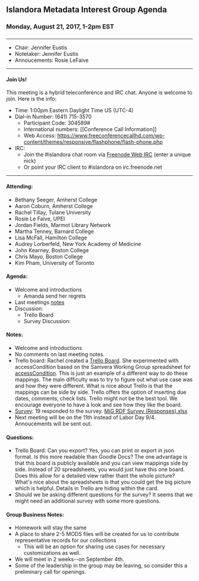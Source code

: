 ## Islandora Metadata Interest Group Agenda
### Monday, August 21, 2017, 1-2pm EST
### 
---
* Chair:  Jennifer Eustis
* Notetaker:  Jennifer Eustis  
* Annoucements: Rosie LeFaive

---

#### Join Us!
This meeting is a hybrid teleconference and IRC chat. Anyone is welcome to join. Here is the info:
* Time: 1:00pm Eastern Daylight Time US (UTC-4)
* Dial-in Number: (641) 715-3570
  * Participant Code: 304589#
  * International numbers: [[Conference Call Information]]
  * Web Access: https://www.freeconferencecallhd.com/wp-content/themes/responsive/flashphone/flash-phone.php
* IRC:
  * Join the #islandora chat room via [Freenode Web IRC](http://webchat.freenode.net/) (enter a unique nick)
  * Or point your IRC client to #islandora on irc.freenode.net
---
#### Attending:
* Bethany Seeger, Amherst College  
* Aaron Coburn, Amherst College  
* Rachel Tillay, Tulane University  
* Rosie Le Faive, UPEI  
* Jordan Fields, Marmot Library Network  
* Martha Tenney, Barnard College  
* Lisa McFall, Hamilton College  
* Audrey Lorberfeld, New York Academy of Medicine  
* John Kearney, Boston College  
* Chris Mayo, Boston College  
* Kim Pham, University of Toronto

#### Agenda:
* Welcome and introductions
     * Amanda send her regrets
* Last meetings [notes](https://github.com/islandora-interest-groups/Islandora-Metadata-Interest-Group/blob/master/Meetings/2017_08_07.md)
* Discussion: 
     * Trello Board
     * Survey Discussion:  
     
#### Notes:
* Welcome and introductions  
* No comments on last meeting notes.  
* Trello board: Rachel created a [Trello Board](https://github.com/islandora-interest-groups/Islandora-Metadata-Interest-Group/wiki/MIG-MODS-to-RDF-Working-Documents). She experimented with accessCondition based on the Samvera Working Group spreadsheet for [accessCondition](https://docs.google.com/spreadsheets/d/1ViQi-jf-Qf8Mmm8JI1h8ztnl5pzcEhiOmcmXgzRd9dg/edit?usp=sharing). This is just an example of a different way to do these mappings. The main difficulty was to try to figure out what use case was and how they were different. What is nice about Trello is that the mappings can be side by side. Trello offers the option of inserting due dates, comments, check lists. Trello might not be the best tool. We encourage everyone to have a look and see how they like the board.  
* [Survey](https://docs.google.com/forms/d/e/1FAIpQLSeyhaNWq-uxGzNI3ndqdrCVOyyn05C1ZNMXaOw41_P_ZDtF_Q/viewform): 19 responded to the survey. [MiG RDF Survey (Responses).xlsx](https://github.com/islandora-interest-groups/Islandora-Metadata-Interest-Group/files/1239815/MiG.RDF.Survey.Responses.xlsx)
* Next meeting will be on the 11th instead of Labor Day 9/4. Annoucements will be sent out.

#### Questions:
* Trello Board: Can you export? Yes, you can print or export in json format. 
Is this more readable than Goodle Docs? The one advantage is that this board is publicly available and you can view mappings side by side. Instead of 20 spreadsheets, you would just have this one board.
Does this allow for a detailed view rather thant the whole picture? What's nice about the spreadsheets is that you could get the big picture which is helpful. Details in Trello are hiding within the card.  
* Should we be asking different questions for the survey? It seems that we might need an additional survey with some more questions.

#### Group Business Notes:
* Homework will stay the same
* A place to share 2-5 MODS files will be created for us to contribute representative records for our collections
     * This will be an option for sharing use cases for necessary customizations as well.
* We will meet in 2 weeks--on September 4th.
* Some of the leadership in the group may be leaving, so consider this a preliminary call for openings.
